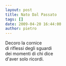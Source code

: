 ```yaml
---
layout: post
title: Nato Dal Passato
tags: []
date: 2009-04-20 16:44:00
author: pietro
---
```

Decoro la cornice<br/>di riflessi degli sguardi<br/>dei momenti di chi dice<br/>d'aver solo ricordi.

